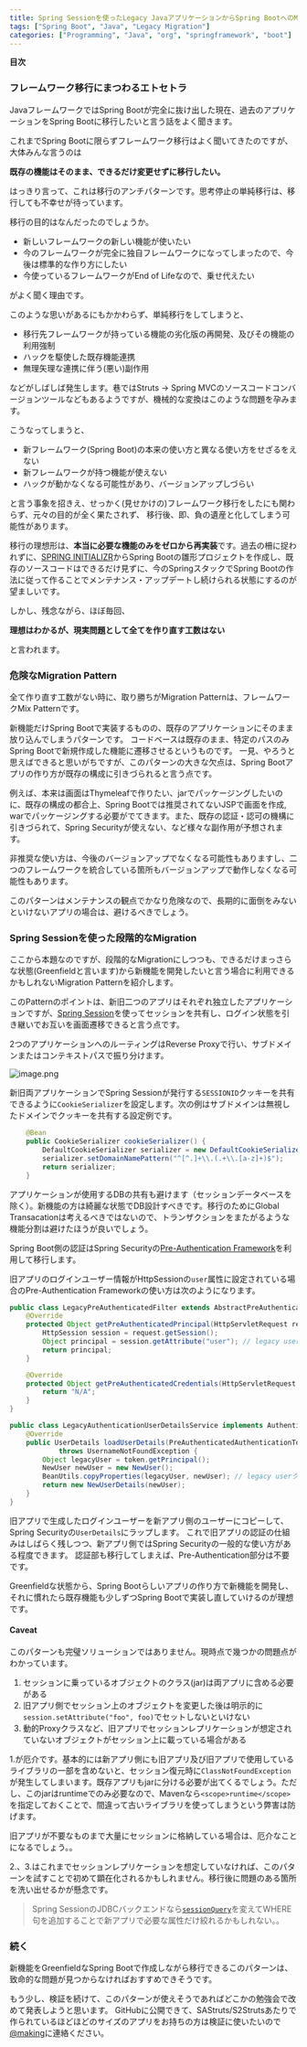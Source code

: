 ```yaml
---
title: Spring Sessionを使ったLegacy JavaアプリケーションからSpring BootへのMigration
tags: ["Spring Boot", "Java", "Legacy Migration"]
categories: ["Programming", "Java", "org", "springframework", "boot"]
---
```


**目次**
<!-- toc -->

### フレームワーク移行にまつわるエトセトラ

JavaフレームワークではSpring Bootが完全に抜け出した現在、過去のアプリケーションをSpring Bootに移行したいと言う話をよく聞きます。

これまでSpring Bootに限らずフレームワーク移行はよく聞いてきたのですが、大体みんな言うのは

**既存の機能はそのまま、できるだけ変更せずに移行したい。**

はっきり言って、これは移行のアンチパターンです。思考停止の単純移行は、移行しても不幸せが待っています。

移行の目的はなんだったのでしょうか。

* 新しいフレームワークの新しい機能が使いたい
* 今のフレームワークが完全に独自フレームワークになってしまったので、今後は標準的な作り方にしたい
* 今使っているフレームワークがEnd of Lifeなので、乗せ代えたい

がよく聞く理由です。

このような思いがあるにもかかわらず、単純移行をしてしまうと、

* 移行先フレームワークが持っている機能の劣化版の再開発、及びその機能の利用強制
* ハックを駆使した既存機能連携
* 無理矢理な連携に伴う(悪い)副作用

などがしばしば発生します。巷ではStruts -> Spring MVCのソースコードコンバージョンツールなどもあるようですが、機械的な変換はこのような問題を孕みます。

こうなってしまうと、

* 新フレームワーク(Spring Boot)の本来の使い方と異なる使い方をせざるをえない
* 新フレームワークが持つ機能が使えない
* ハックが動かなくなる可能性があり、バージョンアップしづらい

と言う事象を招きえ、せっかく(見せかけの)フレームワーク移行をしたにも関わらず、元々の目的が全く果たされず、
移行後、即、負の遺産と化してしまう可能性があります。


移行の理想形は、**本当に必要な機能のみをゼロから再実装**です。過去の柵に捉われずに、[SPRING INITIALIZR](https://start.spring.io/)からSpring Bootの雛形プロジェクトを作成し、既存のソースコードはできるだけ見ずに、今のSpringスタックでSpring Bootの作法に従って作ることでメンテナンス・アップデートし続けられる状態にするのが望ましいです。

しかし、残念ながら、ほぼ毎回、

**理想はわかるが、現実問題として全てを作り直す工数はない**

と言われます。

### 危険なMigration Pattern

全て作り直す工数がない時に、取り勝ちがMigration Patternは、フレームワークMix Patternです。

新機能だけSpring Bootで実装するものの、既存のアプリケーションにそのまま放り込んでしまうパターンです。
コードベースは既存のまま、特定のパスのみSpring Bootで新規作成した機能に遷移させるというものです。
一見、やろうと思えばできると思いがちですが、このパターンの大きな欠点は、Spring Bootアプリの作り方が既存の構成に引きづられると言う点です。

例えば、本来は画面はThymeleafで作りたい、jarでパッケージングしたいのに、既存の構成の都合上、Spring Bootでは推奨されてないJSPで画面を作成, warでパッケージングする必要がでてきます。また、既存の認証・認可の機構に引きづられて、Spring Securityが使えない、など様々な副作用が予想されます。

非推奨な使い方は、今後のバージョンアップでなくなる可能性もありますし、二つのフレームワークを統合している箇所もバージョンアップで動作しなくなる可能性もあります。

このパターンはメンテナンスの観点でかなり危険なので、長期的に面倒をみないといけないアプリの場合は、避けるべきでしょう。

### Spring Sessionを使った段階的なMigration

ここから本題なのですが、段階的なMigrationにしつつも、できるだけまっさらな状態(Greenfieldと言います)から新機能を開発したいと言う場合に利用できるかもしれないMigration Patternを紹介します。

このPatternのポイントは、新旧二つのアプリはそれぞれ独立したアプリケーションですが、[Spring Session](http://projects.spring.io/spring-session/)を使ってセッションを共有し、ログイン状態を引き継いでお互いを画面遷移できると言う点です。

2つのアプリケーションへのルーティングはReverse Proxyで行い、サブドメインまたはコンテキストパスで振り分けます。

![image.png](https://qiita-image-store.s3.amazonaws.com/0/1852/1c8731b7-18d9-9c74-339f-9a73054b3ffc.png)


新旧両アプリケーションでSpring Sessionが発行する`SESSIONID`クッキーを共有できるように`CookieSerializer`を設定します。次の例はサブドメインは無視したドメインでクッキーを共有する設定例です。

``` java
	@Bean
	public CookieSerializer cookieSerializer() {
		DefaultCookieSerializer serializer = new DefaultCookieSerializer();
		serializer.setDomainNamePattern("^[^.]+\\.(.+\\.[a-z]+)$");
		return serializer;
	}
```

アプリケーションが使用するDBの共有も避けます（セッションデータベースを除く）。新機能の方は綺麗な状態でDB設計すべきです。移行のためにGlobal Transacationは考えるべきではないので、トランザクションをまたがるような機能分割は避けたほうが良いでしょう。

Spring Boot側の認証はSpring Securityの[Pre-Authentication Framework](http://docs.spring.io/spring-security/site/docs/4.2.3.RELEASE/reference/html/preauth.html)を利用して移行します。

旧アプリのログインユーザー情報がHttpSessionの`user`属性に設定されている場合のPre-Authentication Frameworkの使い方は次のようになります。

``` java
public class LegacyPreAuthenticatedFilter extends AbstractPreAuthenticatedProcessingFilter {
	@Override
	protected Object getPreAuthenticatedPrincipal(HttpServletRequest request) {
		HttpSession session = request.getSession();
		Object principal = session.getAttribute("user"); // legacy user object
		return principal;
	}

	@Override
	protected Object getPreAuthenticatedCredentials(HttpServletRequest request) {
		return "N/A";
	}
}
```

``` java
public class LegacyAuthenticationUserDetailsService implements AuthenticationUserDetailsService<PreAuthenticatedAuthenticationToken> {
	@Override
	public UserDetails loadUserDetails(PreAuthenticatedAuthenticationToken token)
			throws UsernameNotFoundException {
		Object legacyUser = token.getPrincipal();
		NewUser newUser = new NewUser();
		BeanUtils.copyProperties(legacyUser, newUser); // legacy userクラスをcompileで使わないようにReflectionでコピー
		return new NewUserDetails(newUser);
	}
}
```

旧アプリで生成したログインユーザーを新アプリ側のユーザーにコピーして、Spring Securityの`UserDetails`にラップします。
これで旧アプリの認証の仕組みはしばらく残しつつ、新アプリ側ではSpring Securityの一般的な使い方がある程度できます。
認証部も移行してしまえば、Pre-Authentication部分は不要です。

Greenfieldな状態から、Spring Bootらしいアプリの作り方で新機能を開発し、それに慣れたら既存機能も少しずつSpring Bootで実装し直していけるのが理想です。

#### Caveat

このパターンも完璧ソリューションではありません。現時点で幾つかの問題点がわかっています。

1. セッションに乗っているオブジェクトのクラス(jar)は両アプリに含める必要がある
1. 旧アプリ側でセッション上のオブジェクトを変更した後は明示的に`session.setAttribute("foo", foo)`でセットしないといけない
1. 動的Proxyクラスなど、旧アプリでセッションレプリケーションが想定されていないオブジェクトがセッション上に載っている場合がある

1.が厄介です。基本的には新アプリ側にも旧アプリ及び旧アプリで使用しているライブラリの一部を含めないと、セッション復元時に`ClassNotFoundException`が発生してしまいます。既存アプリもjarに分ける必要が出てくるでしょう。ただし、このjarはruntimeでのみ必要なので、Mavenなら`<scope>runtime</scope>`を指定しておくことで、間違って古いライブラリを使ってしまうという弊害は防げます。

旧アプリが不要なものまで大量にセッションに格納している場合は、厄介なことになるでしょう。。

2.、3.はこれまでセッションレプリケーションを想定していなければ、このパターンを試すことで初めて顕在化されるかもしれません。移行後に問題のある箇所を洗い出せるかが懸念です。

> Spring SessionのJDBCバックエンドなら[`sessionQuery`](https://github.com/spring-projects/spring-session/blob/1.3.x/spring-session/src/main/java/org/springframework/session/jdbc/JdbcOperationsSessionRepository.java#L147-L151)を変えてWHERE句を追加することで新アプリで必要な属性だけ絞れるかもしれない。。

### 続く

新機能をGreenfieldなSpring Bootで作成しながら移行できるこのパターンは、致命的な問題が見つからなければおすすめできそうです。

もう少し、検証を続けて、このパターンが使えそうであればどこかの勉強会で改めて発表しようと思います。
GitHubに公開できて、SAStruts/S2Strutsあたりで作られているほどほどのサイズのアプリをお持ちの方は検証に使いたいので[@making](https://twitter.com/making)に連絡ください。

